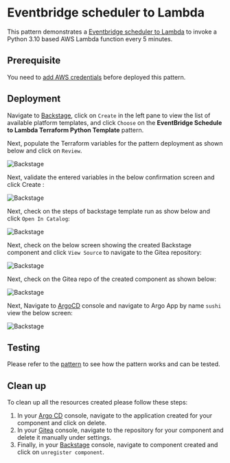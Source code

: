 # Eventbridge scheduler to Lambda

This pattern demonstrates a [Eventbridge scheduler to Lambda](https://github.com/aws-samples/appmod-partners-serverless/tree/main/tf-patterns/eventbridge-schedule-to-lambda-terraform-python) to invoke a Python 3.10 based AWS Lambda function every 5 minutes.

## Prerequisite

You need to [add AWS credentials](https://github.com/tgpadua/backstage-terraform-integrations/tree/main?tab=readme-ov-file#deploy-idpbuilder-with-terraform-integration-templates) before deployed this pattern. 

## Deployment

Navigate to [Backstage](https://cnoe.localtest.me:8443/), click on `Create` in the left pane to view the list of available platform templates, and click `Choose` on the **EventBridge Schedule to Lambda Terraform Python Template** pattern.

Next, populate the Terraform variables for the pattern deployment as shown below and click on `Review`.

![Backstage](../../images/eventbridge-schedule-to-lambda-terraform-python/backstage1.png)

Next, validate the entered variables in the below confirmation screen and click Create :

![Backstage](../../images/eventbridge-schedule-to-lambda-terraform-python/backstage2.png)

Next, check on the steps of backstage template run as show below and click `Open In Catalog`:

![Backstage](../../images/eventbridge-schedule-to-lambda-terraform-python/backstage3.png)

Next, check on the below screen showing the created Backstage component and click `View Source` to navigate to the Gitea repository:

![Backstage](../../images/eventbridge-schedule-to-lambda-terraform-python/backstage4.png)

Next, check on the Gitea repo of the created component as shown below:

![Backstage](../../images/eventbridge-schedule-to-lambda-terraform-python/gitea1.png)

Next, Navigate to [ArgoCD](https://cnoe.localtest.me:8443/argocd) console and navigate to Argo App by name `sushi` view the below screen:

![Backstage](../../images/eventbridge-schedule-to-lambda-terraform-python/argocd1.png)

## Testing

Please refer to the [pattern](https://github.com/aws-samples/appmod-partners-serverless/tree/main/tf-patterns/eventbridge-schedule-to-lambda-terraform-python) to see how the pattern works and can be tested.

## Clean up

To clean up all the resources created please follow these steps:

1. In your [Argo CD](https://cnoe.localtest.me:8443/argocd) console, navigate to the application created for your component and click on delete.
2. In your [Gitea](https://cnoe.localtest.me:8443/gitea/) console, navigate to the repository for your component and delete it manually under settings. 
3. Finally, in your [Backstage](https://cnoe.localtest.me:8443/) console, navigate to component created and click on `unregister component`.


